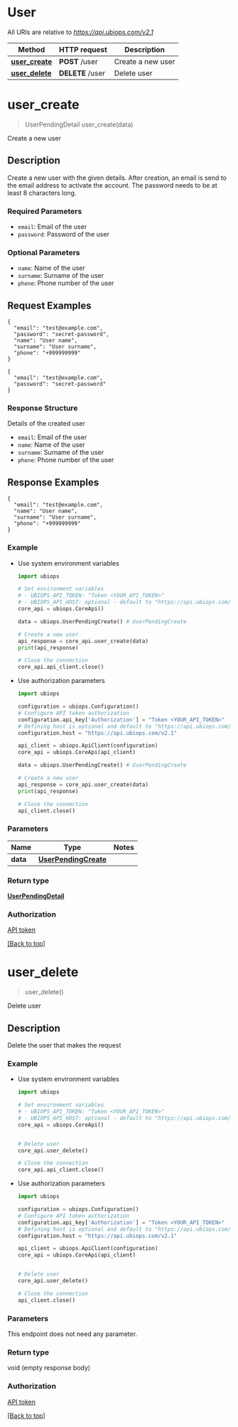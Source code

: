 # User

All URIs are relative to *https://api.ubiops.com/v2.1*

Method | HTTP request | Description
------------- | ------------- | -------------
[**user_create**](./User.md#user_create) | **POST** /user | Create a new user
[**user_delete**](./User.md#user_delete) | **DELETE** /user | Delete user


# **user_create**
> UserPendingDetail user_create(data)

Create a new user

## Description
Create a new user with the given details. After creation, an email is send to the email address to activate the account. The password needs to be at least 8 characters long.

### Required Parameters

- `email`: Email of the user
- `password`: Password of the user

### Optional Parameters

- `name`: Name of the user
- `surname`: Surname of the user
- `phone`: Phone number of the user

## Request Examples

```
{
  "email": "test@example.com",
  "password": "secret-password",
  "name": "User name",
  "surname": "User surname",
  "phone": "+999999999"
}
```


```
{
  "email": "test@example.com",
  "password": "secret-password"
}
```

### Response Structure
Details of the created user

- `email`: Email of the user
- `name`: Name of the user
- `surname`: Surname of the user
- `phone`: Phone number of the user

## Response Examples

```
{
  "email": "test@example.com",
  "name": "User name",
  "surname": "User surname",
  "phone": "+999999999"
}
```

### Example

- Use system environment variables
    ```python
    import ubiops

    # Set environment variables
    # - UBIOPS_API_TOKEN: "Token <YOUR_API_TOKEN>"
    # - UBIOPS_API_HOST: optional - default to "https://api.ubiops.com/v2.1"
    core_api = ubiops.CoreApi()

    data = ubiops.UserPendingCreate() # UserPendingCreate

    # Create a new user
    api_response = core_api.user_create(data)
    print(api_response)

    # Close the connection
    core_api.api_client.close()
    ```

- Use authorization parameters
    ```python
    import ubiops

    configuration = ubiops.Configuration()
    # Configure API token authorization
    configuration.api_key['Authorization'] = "Token <YOUR_API_TOKEN>"
    # Defining host is optional and default to "https://api.ubiops.com/v2.1"
    configuration.host = "https://api.ubiops.com/v2.1"

    api_client = ubiops.ApiClient(configuration)
    core_api = ubiops.CoreApi(api_client)

    data = ubiops.UserPendingCreate() # UserPendingCreate

    # Create a new user
    api_response = core_api.user_create(data)
    print(api_response)

    # Close the connection
    api_client.close()
    ```


### Parameters


Name | Type | Notes
------------- | ------------- | -------------
 **data** | [**UserPendingCreate**](./models/UserPendingCreate.md) | 

### Return type

[**UserPendingDetail**](./models/UserPendingDetail.md)

### Authorization

[API token](https://ubiops.com/docs/organizations/service-users)

[[Back to top]](#)

# **user_delete**
> user_delete()

Delete user

## Description
Delete the user that makes the request

### Example

- Use system environment variables
    ```python
    import ubiops

    # Set environment variables
    # - UBIOPS_API_TOKEN: "Token <YOUR_API_TOKEN>"
    # - UBIOPS_API_HOST: optional - default to "https://api.ubiops.com/v2.1"
    core_api = ubiops.CoreApi()


    # Delete user
    core_api.user_delete()

    # Close the connection
    core_api.api_client.close()
    ```

- Use authorization parameters
    ```python
    import ubiops

    configuration = ubiops.Configuration()
    # Configure API token authorization
    configuration.api_key['Authorization'] = "Token <YOUR_API_TOKEN>"
    # Defining host is optional and default to "https://api.ubiops.com/v2.1"
    configuration.host = "https://api.ubiops.com/v2.1"

    api_client = ubiops.ApiClient(configuration)
    core_api = ubiops.CoreApi(api_client)


    # Delete user
    core_api.user_delete()

    # Close the connection
    api_client.close()
    ```


### Parameters

This endpoint does not need any parameter.

### Return type

void (empty response body)

### Authorization

[API token](https://ubiops.com/docs/organizations/service-users)

[[Back to top]](#)

